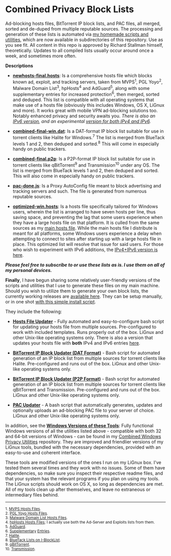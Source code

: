 # Combined Privacy Block Lists
Ad-blocking hosts files, BitTorrent IP block lists, and PAC files, all merged, sorted and de-duped from multiple reputable sources. The processing and generation of these lists is automated via [my homemade scripts and utilities](https://github.com/bongochong/CombinedPrivacyBlockLists/tree/master/BLT), which are now available in subdirectories of this repository. Use as you see fit. All content in this repo is approved by Richard Stallman himself, theoretically. Updates to all compiled lists usually occur around once a week, and sometimes more often.

**Descriptions**

- [**newhosts-final.hosts**](https://raw.githubusercontent.com/bongochong/CombinedPrivacyBlockLists/master/newhosts-final.hosts): Is a comprehensive hosts file which blocks known ad, exploit, and tracking servers, taken from MVPS<sup>1</sup>, PGL Yoyo<sup>2</sup>, Malware Domain List<sup>3</sup>, hpHosts<sup>4</sup> and AdGuard<sup>5</sup>, along with some supplementary entries for increased protection<sup>6</sup>, then merged, sorted and deduped. This list is compatible with all operating systems that make use of a hosts file (obviously this includes Windows, OS X, LiGnux and more). It works great with mobile VPN ad-blocking solutions too. Notably enhanced privacy and security awaits you. _There is also an [IPv6 version](https://raw.githubusercontent.com/bongochong/CombinedPrivacyBlockLists/master/newhosts-final-IPv6.hosts), and an experimental [version for both IPv4 and IPv6](https://raw.githubusercontent.com/bongochong/CombinedPrivacyBlockLists/master/newhosts-final-Dual.hosts)._

+ [**combined-final-win.dat**](https://raw.githubusercontent.com/bongochong/CombinedPrivacyBlockLists/master/combined-final-win.dat): Is a DAT-format IP block list suitable for use in torrent clients like Halite for Windows.<sup>7</sup> The list is merged from BlueTack levels 1 and 2, then deduped and sorted.<sup>8</sup> This will come in especially handy on public trackers.

* [**combined-final.p2p**](https://raw.githubusercontent.com/bongochong/CombinedPrivacyBlockLists/master/combined-final.p2p): Is a P2P-format IP block list suitable for use in torrent clients like qBitTorrent<sup>9</sup> and Transmission<sup>10</sup> under any OS. The list is merged from BlueTack levels 1 and 2, then deduped and sorted. This will also come in especially handy on public trackers.

+ [**pac-done.js**](https://raw.githubusercontent.com/bongochong/CombinedPrivacyBlockLists/master/pac-done.js): Is a Proxy AutoConfig file meant to block advertising and tracking servers and such. The file is generated from numerous reputable sources.

- [**optimized-win.hosts**](https://raw.githubusercontent.com/bongochong/CombinedPrivacyBlockLists/master/NoFormatting/optimized-win.hosts): Is a hosts file specifically tailored for Windows users, wherein the list is arranged to have seven hosts per line, thus saving space, and preventing the lag that some users experience when they have a large hosts file on that platform. It is culled from the same sources as my [main hosts file](https://raw.githubusercontent.com/bongochong/CombinedPrivacyBlockLists/master/newhosts-final.hosts). While the main hosts file I distribute is meant for all platforms, some Windows users experience a delay when attempting to connect to sites after starting up with a large hosts file in place. This optimized list will resolve that issue for said users. For those who wish to experiment with IPv6 additions, the [IPv4+IPv6 version is here](https://raw.githubusercontent.com/bongochong/CombinedPrivacyBlockLists/master/NoFormatting/optimized-win-Dual.hosts).

***Please feel free to subscribe to or use these lists as is. I use them on all of my personal devices.***

**Finally**, I have begun sharing some relatively user-friendly versions of the scripts and utilities that I use to generate these files on my main machine. Should you wish to utilize them to generate your own block lists, the currently working releases are [available here](https://github.com/bongochong/CombinedPrivacyBlockLists/tree/master/BLT). They can be setup manually, or in one shot [with this simple install script](https://github.com/bongochong/CombinedPrivacyBlockLists/blob/master/BLT/installer.sh).  

They include the following:  
+ [**Hosts File Updater**](https://github.com/bongochong/CombinedPrivacyBlockLists/blob/master/BLT/update-hosts.sh) - Fully automated and easy-to-configure bash script for updating your hosts file from multiple sources. Pre-configured to work with included templates. Runs properly out of the box. LiGnux and other Unix-like operating systems only. There is also a version that updates your hosts file with **both** IPv4 and IPv6 entries [here](https://github.com/bongochong/CombinedPrivacyBlockLists/blob/master/BLT/update-hosts-dual.sh).

* [**BitTorrent IP Block Updater (DAT Format)**](https://github.com/bongochong/CombinedPrivacyBlockLists/blob/master/BLT/update-btdat.sh) - Bash script for automated generation of an IP block list from multiple sources for torrent clients like Halite. Pre-configured and runs out of the box. LiGnux and other Unix-like operating systems only.

- [**BitTorrent IP Block Updater (P2P Format)**](https://github.com/bongochong/CombinedPrivacyBlockLists/blob/master/BLT/update-btp2p.sh) - Bash script for automated generation of an IP block list from multiple sources for torrent clients like qBitTorrent and Transmission. Pre-configured and runs out of the box. LiGnux and other Unix-like operating systems only.

+ [**PAC Updater**](https://github.com/bongochong/CombinedPrivacyBlockLists/blob/master/BLT/update-pac.sh) - A bash script that automatically generates, updates and optionally uploads an ad-blocking PAC file to your server of choice. LiGnux and other Unix-like operating systems only.

In addition, see the [**Windows Versions of these Tools**](https://github.com/bongochong/CWP-Utilities): Fully functional Windows versions of all the utilities listed above - compatible with both 32 and 64-bit versions of Windows - can be found in my [Combined Windows Privacy Utilities](https://github.com/bongochong/CWP-Utilities) repository. They are improved and friendlier versions of my LiGnux tools, bundled with the necessary dependencies, provided with an easy-to-use and coherent interface.

These tools are modified versions of the ones I run on my LiGnux box. I've tested them several times and they work with no issues. Some of them have dependencies, so make sure you inspect their respective readme files, and that your system has the relevant programs if you plan on using my tools. The LiGnux scripts should work on OS X, so long as dependencies are met. All of my tools clean up after themselves, and leave no extraneous or intermediary files behind.

---

<sup>1. [MVPS Hosts Files](http://winhelp2002.mvps.org/). </sup> <br>
<sup>2. [PGL Yoyo Hosts Files](http://pgl.yoyo.org/adservers/). </sup> <br>
<sup>3. [Malware Domain List Hosts Files](http://www.malwaredomainlist.com/). </sup> <br>
<sup>4. [hpHosts Hosts Files](http://hosts-file.net/); I actually use both the Ad-Server and Exploits lists from them.</sup> <br>
<sup>5. [AdGuard](https://raw.githubusercontent.com/bongochong/CombinedPrivacyBlockLists/master/ABP2Hosts/adguard_mobile_adservers-hosts.txt). </sup> <br>
<sup>6. [Supplementary](https://github.com/bongochong/CombinedPrivacyBlockLists/tree/master/WindowsTelemetryBlockSupplements) [Entries](https://github.com/bongochong/CombinedPrivacyBlockLists/tree/master/ABP2Hosts). </sup> <br>
<sup>7. [Halite](https://www.fosshub.com/Halite.html). </sup> <br>
<sup>8. [BlueTack Lists on I-BlockList](https://www.iblocklist.com/lists). </sup> <br>
<sup>9. [qBitTorrent](https://www.qbittorrent.org/). </sup> <br>
<sup>10. [Transmission](https://transmissionbt.com/). </sup> <br>
